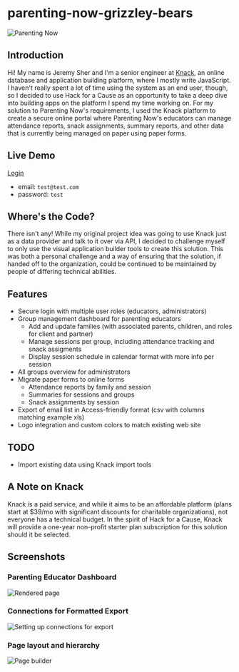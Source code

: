# parenting-now-grizzley-bears

![Parenting Now](https://parentingnow.org/wp-content/uploads/2014/10/parentingnowlogo_header.png)

## Introduction

Hi! My name is Jeremy Sher and I'm a senior engineer at [Knack](https://www.knack.com/), an online database and application building platform, where I mostly write JavaScript. I haven't really spent a lot of time using the system as an end user, though, so I decided to use Hack for a Cause as an opportunity to take a deep dive into building apps on the platform I spend my time working on. For my solution to Parenting Now's requirements, I used the Knack platform to create a secure online portal where Parenting Now's educators can manage attendance reports, snack assignments, summary reports, and other data that is currently being managed on paper using paper forms.

## Live Demo

[Login](https://jeremydev.knack.com/parenting-now#groups2/)
- email: `test@test.com`
- password: `test`

## Where's the Code?

There isn't any! While my original project idea was going to use Knack just as a data provider and talk to it over via API, I decided to challenge myself to only use the visual application builder tools to create this solution. This was both a personal challenge and a way of ensuring that the solution, if handed off to the organization, could be continued to be maintained by people of differing technical abilities.

## Features

- Secure login with multiple user roles (educators, administrators)
- Group management dashboard for parenting educators
  - Add and update families (with associated parents, children, and roles for client and partner)
  - Manage sessions per group, including attendance tracking and snack assigments
  - Display session schedule in calendar format with more info per session
- All groups overview for administrators
- Migrate paper forms to online forms
  - Attendance reports by family and session
  - Summaries for sessions and groups
  - Snack assignments by session
- Export of email list in Access-friendly format (csv with columns matching example xls)
- Logo integration and custom colors to match existing web site

## TODO

- Import existing data using Knack import tools

## A Note on Knack

Knack is a paid service, and while it aims to be an affordable platform (plans start at $39/mo with significant discounts for charitable organizations), not everyone has a technical budget. In the spirit of Hack for a Cause, Knack will provide a one-year non-profit starter plan subscription for this solution should it be selected.

## Screenshots

### Parenting Educator Dashboard

![Rendered page](https://i.imgur.com/5oUmRyy.png)

### Connections for Formatted Export

![Setting up connections for export](https://i.imgur.com/88lnGtB.gif)

### Page layout and hierarchy

![Page builder](https://i.imgur.com/KVPDrFH.png)
